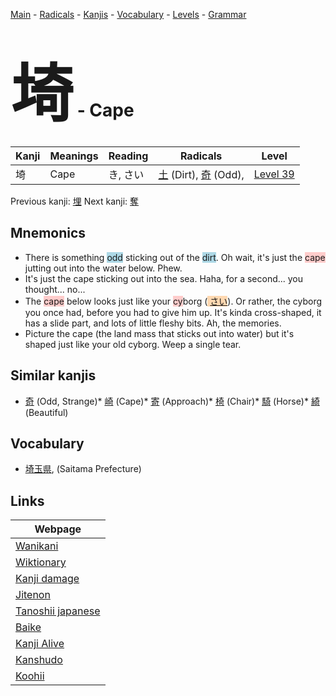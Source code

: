 <style> bigfont {font-size: 100px}</style>
[Main](../README.md) -
[Radicals](../radicals.md) -
[Kanjis](../kanjis.md) -
[Vocabulary](../vocabulary.md) -
[Levels](../levels.md) -
[Grammar](../grammar.md)
# <bigfont> 埼</bigfont> - Cape 

| Kanji | Meanings | Reading | Radicals | Level |
| --- | --- | --- | --- | --- |
| 埼 | Cape | き, さい | [土](../radicals/土.md) (Dirt), [奇](../radicals/奇.md) (Odd),  | [Level 39](../levels/wk_level39.md) |

Previous kanji: [埋](埋.md) Next kanji: [奪](奪.md) 

## Mnemonics
 * There is something <span style="background-color:#ADD8E6"> odd</span> sticking out of the <span style="background-color:#ADD8E6"> dirt</span>. Oh wait, it's just the <span style="background-color:#ffcccb"> cape</span> jutting out into the water below. Phew.
* It's just the cape sticking out into the sea. Haha, for a second... you thought... no...
* The <span style="background-color:#ffcccb"> cape</span> below looks just like your <span style="background-color:#ffcccb"> cy</span>borg (<span style="background-color:#fed8b1"> [さい](https://jisho.org/search/さい)</span>). Or rather, the cyborg you once had, before you had to give him up. It's kinda cross-shaped, it has a slide part, and lots of little fleshy bits. Ah, the memories.
* Picture the cape (the land mass that sticks out into water) but it's shaped just like your old cyborg. Weep a single tear.


## Similar kanjis
 * [奇](奇.md) (Odd, Strange)* [崎](崎.md) (Cape)* [寄](寄.md) (Approach)* [椅](椅.md) (Chair)* [騎](騎.md) (Horse)* [綺](綺.md) (Beautiful)


## Vocabulary
 * [埼玉県](../vocabulary/埼.md), (Saitama Prefecture)



## Links 

| Webpage |
| --- |
| [Wanikani          ](https://www.wanikani.com/kanji/埼) |
| [Wiktionary        ](https://en.wiktionary.org/wiki/埼) |
| [Kanji damage      ](http://www.kanjidamage.com/kanji/search?utf8=✓&q=埼) |
| [Jitenon           ](https://jitenon.com/kanji/埼) |
| [Tanoshii japanese ](https://www.tanoshiijapanese.com/dictionary/kanji.cfm?k=埼) |
| [Baike             ](https://baike.baidu.com/item/埼) |
| [Kanji Alive       ](https://app.kanjialive.com/埼) |
| [Kanshudo          ](https://www.kanshudo.com/searchmn?q=埼) |
| [Koohii            ](https://kanji.koohii.com/study/kanji/埼) |

